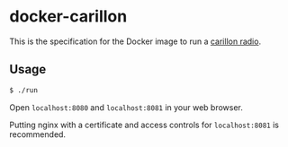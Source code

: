 docker-carillon
===============

This is the specification for the Docker image to run a [carillon radio](https://github.com/fkmclane/carillon).


Usage
-----

```sh
$ ./run
```

Open `localhost:8080` and `localhost:8081` in your web browser.

Putting nginx with a certificate and access controls for `localhost:8081` is recommended.
